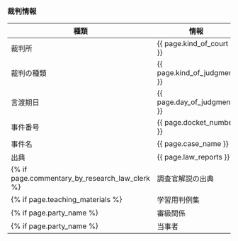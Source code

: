 ### 裁判情報


| 種類 | 情報 |
| --- | --- |
| 裁判所 | {{ page.kind_of_court }} |
| 裁判の種類 |  {{ page.kind_of_judgment }}  |
| 言渡期日 |  {{ page.day_of_judgment }}  |
| 事件番号 |  {{ page.docket_number }}  |
| 事件名 |  {{ page.case_name }}  |
| 出典 |  {{ page.law_reports }}  |
{% if page.commentary_by_research_law_clerk %}| 調査官解説の出典 |  {{ page.commentary_by_research_law_clerk }}  |{% endif %}
{% if page.teaching_materials %}| 学習用判例集 |  {{ page.teaching_materials }}  |{% endif %}
{% if page.party_name %}| 審級関係 |  {{ page.step }}  |{% endif %}
{% if page.party_name %}| 当事者 |  {{ page.party_name }}  |{% endif %}
